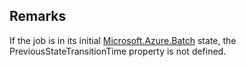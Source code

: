 ## Remarks  
 If the job is in its initial [Microsoft.Azure.Batch](assetId:///N:Microsoft.Azure.Batch?qualifyHint=False&autoUpgrade=True) state, the PreviousStateTransitionTime property              is not defined.